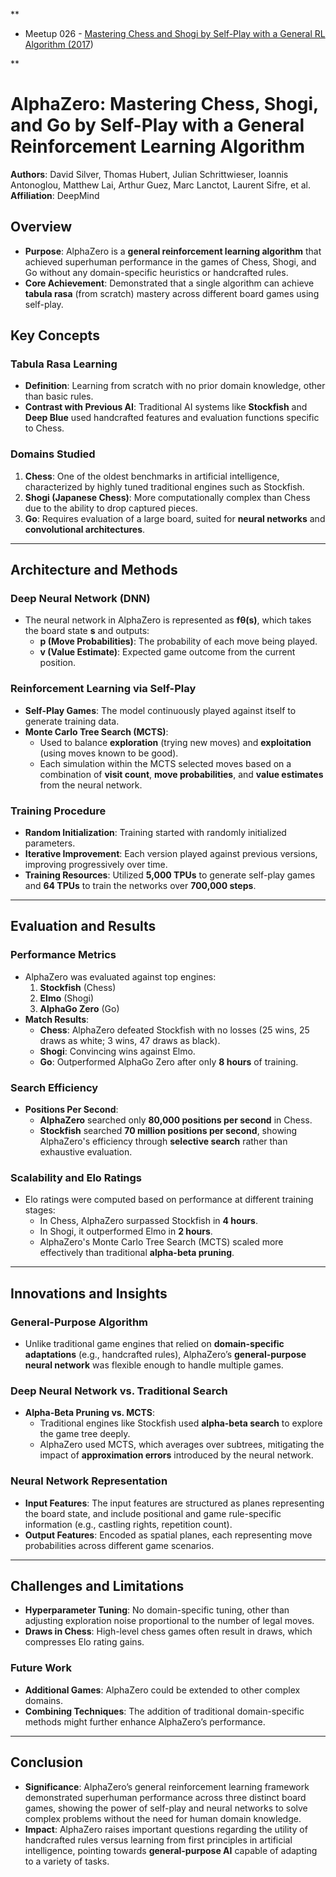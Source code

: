 **

- Meetup 026 - [Mastering Chess and Shogi by Self-Play with a General RL Algorithm (2017](https://arxiv.org/abs/1712.01815))
    

**

# AlphaZero: Mastering Chess, Shogi, and Go by Self-Play with a General Reinforcement Learning Algorithm

**Authors**: David Silver, Thomas Hubert, Julian Schrittwieser, Ioannis Antonoglou, Matthew Lai, Arthur Guez, Marc Lanctot, Laurent Sifre, et al.  
**Affiliation**: DeepMind

## Overview

- **Purpose**: AlphaZero is a **general reinforcement learning algorithm** that achieved superhuman performance in the games of Chess, Shogi, and Go without any domain-specific heuristics or handcrafted rules.
- **Core Achievement**: Demonstrated that a single algorithm can achieve **tabula rasa** (from scratch) mastery across different board games using self-play.

## Key Concepts

### Tabula Rasa Learning

- **Definition**: Learning from scratch with no prior domain knowledge, other than basic rules.
- **Contrast with Previous AI**: Traditional AI systems like **Stockfish** and **Deep Blue** used handcrafted features and evaluation functions specific to Chess.

### Domains Studied

1. **Chess**: One of the oldest benchmarks in artificial intelligence, characterized by highly tuned traditional engines such as Stockfish.
2. **Shogi (Japanese Chess)**: More computationally complex than Chess due to the ability to drop captured pieces.
3. **Go**: Requires evaluation of a large board, suited for **neural networks** and **convolutional architectures**.

---

## Architecture and Methods

### Deep Neural Network (DNN)

- The neural network in AlphaZero is represented as **fθ(s)**, which takes the board state **s** and outputs:
    - **p (Move Probabilities)**: The probability of each move being played.
    - **v (Value Estimate)**: Expected game outcome from the current position.

### Reinforcement Learning via Self-Play

- **Self-Play Games**: The model continuously played against itself to generate training data.
- **Monte Carlo Tree Search (MCTS)**:
    - Used to balance **exploration** (trying new moves) and **exploitation** (using moves known to be good).
    - Each simulation within the MCTS selected moves based on a combination of **visit count**, **move probabilities**, and **value estimates** from the neural network.

### Training Procedure

- **Random Initialization**: Training started with randomly initialized parameters.
- **Iterative Improvement**: Each version played against previous versions, improving progressively over time.
- **Training Resources**: Utilized **5,000 TPUs** to generate self-play games and **64 TPUs** to train the networks over **700,000 steps**.

---

## Evaluation and Results

### Performance Metrics

- AlphaZero was evaluated against top engines:
    1. **Stockfish** (Chess)
    2. **Elmo** (Shogi)
    3. **AlphaGo Zero** (Go)
- **Match Results**:
    - **Chess**: AlphaZero defeated Stockfish with no losses (25 wins, 25 draws as white; 3 wins, 47 draws as black).
    - **Shogi**: Convincing wins against Elmo.
    - **Go**: Outperformed AlphaGo Zero after only **8 hours** of training.

### Search Efficiency

- **Positions Per Second**:
    - **AlphaZero** searched only **80,000 positions per second** in Chess.
    - **Stockfish** searched **70 million positions per second**, showing AlphaZero's efficiency through **selective search** rather than exhaustive evaluation.

### Scalability and Elo Ratings

- Elo ratings were computed based on performance at different training stages:
    - In Chess, AlphaZero surpassed Stockfish in **4 hours**.
    - In Shogi, it outperformed Elmo in **2 hours**.
    - AlphaZero's Monte Carlo Tree Search (MCTS) scaled more effectively than traditional **alpha-beta pruning**.

---

## Innovations and Insights

### General-Purpose Algorithm

- Unlike traditional game engines that relied on **domain-specific adaptations** (e.g., handcrafted rules), AlphaZero’s **general-purpose neural network** was flexible enough to handle multiple games.

### Deep Neural Network vs. Traditional Search

- **Alpha-Beta Pruning vs. MCTS**:
    - Traditional engines like Stockfish used **alpha-beta search** to explore the game tree deeply.
    - AlphaZero used MCTS, which averages over subtrees, mitigating the impact of **approximation errors** introduced by the neural network.

### Neural Network Representation

- **Input Features**: The input features are structured as planes representing the board state, and include positional and game rule-specific information (e.g., castling rights, repetition count).
- **Output Features**: Encoded as spatial planes, each representing move probabilities across different game scenarios.

---

## Challenges and Limitations

- **Hyperparameter Tuning**: No domain-specific tuning, other than adjusting exploration noise proportional to the number of legal moves.
- **Draws in Chess**: High-level chess games often result in draws, which compresses Elo rating gains.

### Future Work

- **Additional Games**: AlphaZero could be extended to other complex domains.
- **Combining Techniques**: The addition of traditional domain-specific methods might further enhance AlphaZero’s performance.

---

## Conclusion

- **Significance**: AlphaZero’s general reinforcement learning framework demonstrated superhuman performance across three distinct board games, showing the power of self-play and neural networks to solve complex problems without the need for human domain knowledge.
- **Impact**: AlphaZero raises important questions regarding the utility of handcrafted rules versus learning from first principles in artificial intelligence, pointing towards **general-purpose AI** capable of adapting to a variety of tasks.